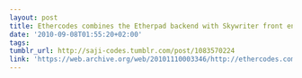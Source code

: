 ```yaml
---
layout: post
title: Ethercodes combines the Etherpad backend with Skywriter front end.
date: '2010-09-08T01:55:20+02:00'
tags: 
tumblr_url: http://saji-codes.tumblr.com/post/1083570224
link: 'https://web.archive.org/web/20101110003346/http://ethercodes.com/'
---
```

